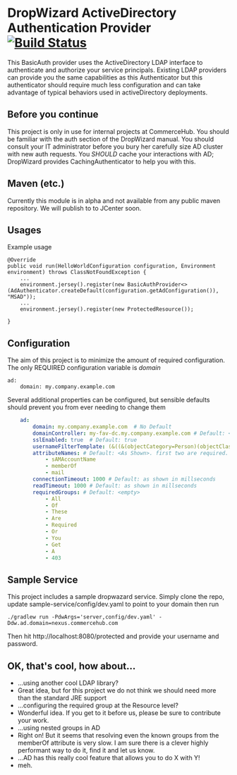# DropWizard ActiveDirectory Authentication Provider [![Build Status](https://travis-ci.org/commercehub-oss/dropwizard-auth-ms-ad.svg?branch=master)](https://travis-ci.org/commercehub-oss/dropwizard-auth-ms-ad)
This BasicAuth provider uses the ActiveDirectory LDAP interface to authenticate and authorize your service principals.
Existing LDAP providers can provide you the same capabilities as this Authenticator but this authenticator should require
much less configuration and can take advantage of typical behaviors used in activeDirectory deployments.

## Before you continue
This project is only in use for internal projects at CommerceHub. You should be familiar with the auth section of the DropWizard manual.
You should consult your IT administrator before you bury her carefully size AD cluster with new auth requests. You *SHOULD* cache your
interactions with AD; DropWizard provides CachingAuthenticator to help you with this.

## Maven (etc.)
Currently this module is in alpha and not available from any public maven repository. We will publish to to JCenter soon.

## Usages
Example usage

    @Override
    public void run(HelloWorldConfiguration configuration, Environment environment) throws ClassNotFoundException {
        ...
        environment.jersey().register(new BasicAuthProvider<>(AdAuthenticator.createDefault(configuration.getAdConfiguration()), "MSAD"));
        ...
        environment.jersey().register(new ProtectedResource());

    }

## Configuration
The aim of this project is to minimize the amount of required configuration. The only REQUIRED configuration variable is *domain*

    ad:
        domain: my.company.example.com

Several additional properties can be configured, but sensible defaults should prevent you from ever needing to change them
```yaml
    ad:
        domain: my.company.example.com  # No Default
        domainController: my-fav-dc.my.company.example.com # Default: <domain>
        sslEnabled: true  # Default: true
        usernameFilterTemplate: (&((&(objectCategory=Person)(objectClass=User)))(sAMAccountName=%s)) # Default: <As shown> %s replaced with the sAMAccountName
        attributeNames: # Default: <As Shown>. first two are required.
            - sAMAccountName
            - memberOf
            - mail
        connectionTimeout: 1000 # Default: as shown in millseconds
        readTimeout: 1000 # Default: as shown in millseconds
        requiredGroups: # Default: <empty>
            - All
            - Of
            - These
            - Are
            - Required
            - Or
            - You
            - Get
            - A
            - 403
```

## Sample Service
This project includes a sample dropwazard service. Simply clone the repo, update sample-service/config/dev.yaml to
point to your domain then run

    ./gradlew run -PdwArgs='server,config/dev.yaml' -Ddw.ad.domain=nexus.commercehub.com

Then hit http://localhost:8080/protected and provide your username and password.


## OK, that's cool, how about...

* ...using another cool LDAP library?
* Great idea, but for this project we do not think we should need more than the standard JRE support
* ...configuring the required group at the Resource level?
* Wonderful idea. If you get to it before us, please be sure to contribute your work.
* ...using nested groups in AD
* Right on! But it seems that resolving even the known groups from the memberOf attribute is very slow. I am sure there
is a clever highly performant way to do it, find it and let us know.
* ...AD has this really cool feature that allows you to do X with Y!
* meh.




